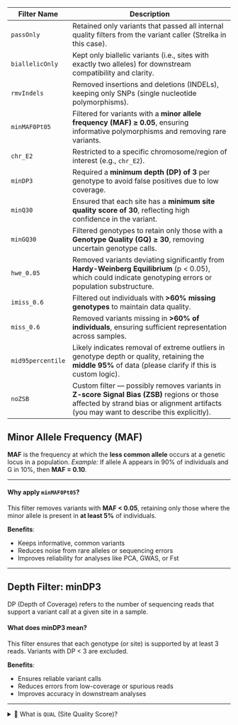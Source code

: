 | Filter Name       | Description                                                                                                                                                                            |
| ----------------- | -------------------------------------------------------------------------------------------------------------------------------------------------------------------------------------- |
| `passOnly`        | Retained only variants that passed all internal quality filters from the variant caller (Strelka in this case).                                                                        |
| `biallelicOnly`   | Kept only biallelic variants (i.e., sites with exactly two alleles) for downstream compatibility and clarity.                                                                          |
| `rmvIndels`       | Removed insertions and deletions (INDELs), keeping only SNPs (single nucleotide polymorphisms).                                                                                        |
| `minMAF0Pt05`     | Filtered for variants with a **minor allele frequency (MAF) ≥ 0.05**, ensuring informative polymorphisms and removing rare variants.                                                   |
| `chr_E2`          | Restricted to a specific chromosome/region of interest (e.g., `chr_E2`).                                                                                                               |
| `minDP3`          | Required a **minimum depth (DP) of 3** per genotype to avoid false positives due to low coverage.                                                                                      |
| `minQ30`          | Ensured that each site has a **minimum site quality score of 30**, reflecting high confidence in the variant.                                                                          |
| `minGQ30`         | Filtered genotypes to retain only those with a **Genotype Quality (GQ) ≥ 30**, removing uncertain genotype calls.                                                                      |
| `hwe_0.05`        | Removed variants deviating significantly from **Hardy-Weinberg Equilibrium** (p < 0.05), which could indicate genotyping errors or population substructure.                            |
| `imiss_0.6`       | Filtered out individuals with **>60% missing genotypes** to maintain data quality.                                                                                                     |
| `miss_0.6`        | Removed variants missing in **>60% of individuals**, ensuring sufficient representation across samples.                                                                                |
| `mid95percentile` | Likely indicates removal of extreme outliers in genotype depth or quality, retaining the **middle 95%** of data (please clarify if this is custom logic).                              |
| `noZSB`           | Custom filter — possibly removes variants in **Z-score Signal Bias (ZSB)** regions or those affected by strand bias or alignment artifacts (you may want to describe this explicitly). |


## Minor Allele Frequency (MAF)

**MAF** is the frequency at which the **less common allele** occurs at a genetic locus in a population.
 *Example:* If allele A appears in 90% of individuals and G in 10%, then **MAF = 0.10**.

---

#### Why apply `minMAF0Pt05`?

This filter removes variants with **MAF < 0.05**, retaining only those where the minor allele is present in **at least 5%** of individuals.

**Benefits**:

* Keeps informative, common variants
* Reduces noise from rare alleles or sequencing errors
* Improves reliability for analyses like PCA, GWAS, or Fst

---


## Depth Filter: minDP3
DP (Depth of Coverage) refers to the number of sequencing reads that support a variant call at a given site in a sample.

#### What does minDP3 mean?
This filter ensures that each genotype (or site) is supported by at least 3 reads. Variants with DP < 3 are excluded.

**Benefits**:

* Ensures reliable variant calls
* Reduces errors from low-coverage or spurious reads
* Improves accuracy in downstream analyses

 ---

<details>
<summary>🧾 What is <code>QUAL</code> (Site Quality Score)?</summary>

The <strong>site quality score</strong> (shown as <code>QUAL</code> in VCF files) indicates how confident the variant caller is that a variant truly exists at that position.

- It's a <strong>Phred-scaled probability</strong>:  
  QUAL 30 = 1 in 1000 chance the call is wrong (99.9% confidence)

✅ By applying <code>minQ30</code>, we keep only **high-confidence variants**, reducing the risk of false positives.

</details>

